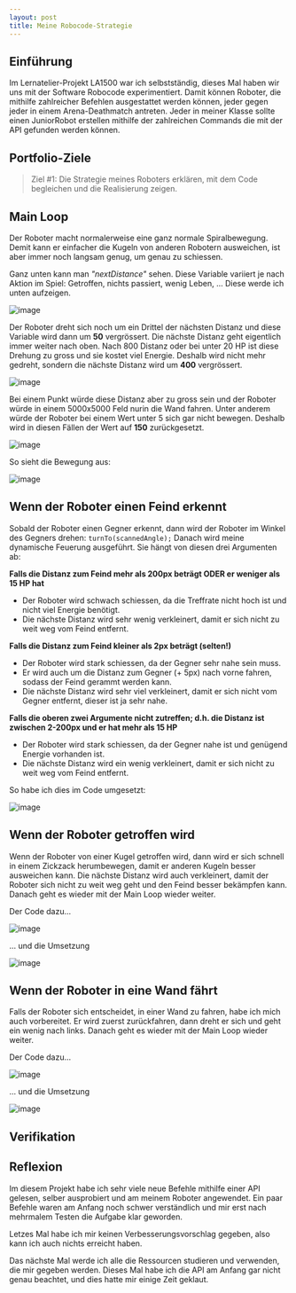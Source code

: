 ```yaml
---
layout: post
title: Meine Robocode-Strategie
---
```


## Einführung
Im Lernatelier-Projekt LA1500 war ich selbstständig, dieses Mal haben wir uns mit der Software Robocode experimentiert. Damit können Roboter, die mithilfe zahlreicher Befehlen ausgestattet werden können, jeder gegen jeder in einem Arena-Deathmatch antreten. Jeder in meiner Klasse sollte einen JuniorRobot erstellen mithilfe der zahlreichen Commands die mit der API gefunden werden können.

## Portfolio-Ziele

> Ziel #1: Die Strategie meines Roboters erklären, mit dem Code begleichen und die Realisierung zeigen.


## Main Loop

Der Roboter macht normalerweise eine ganz normale Spiralbewegung. Demit kann er einfacher die Kugeln von anderen Robotern ausweichen, ist aber immer noch langsam genug, um genau zu schiessen.

Ganz unten kann man *"nextDistance"* sehen. Diese Variable variiert je nach Aktion im Spiel: Getroffen, nichts passiert, wenig Leben, ...
Diese werde ich unten aufzeigen.

![image](https://user-images.githubusercontent.com/88773517/150995440-e411751b-9032-4648-8b49-8d581b492492.png)


Der Roboter dreht sich noch um ein Drittel der nächsten Distanz und diese Variable wird dann um **50** vergrössert. Die nächste Distanz geht eigentlich immer weiter nach oben. Nach 800 Distanz oder bei unter 20 HP ist diese Drehung zu gross und sie kostet viel Energie. Deshalb wird nicht mehr gedreht, sondern die nächste Distanz wird um **400** vergrössert. 

![image](https://user-images.githubusercontent.com/88773517/150996144-19359f91-c926-4a6f-9780-2934fde3c159.png)


Bei einem Punkt würde diese Distanz aber zu gross sein und der Roboter würde in einem 5000x5000 Feld nurin die Wand fahren. Unter anderem würde der Roboter bei einem Wert unter 5 sich gar nicht bewegen. Deshalb wird in diesen Fällen der Wert auf **150** zurückgesetzt.

![image](https://user-images.githubusercontent.com/88773517/150999027-409708ff-6b38-4f17-b0d5-62cf356d060b.png)


So sieht die Bewegung aus: 

![image](https://cdn.discordapp.com/attachments/763423693179060255/935545426323570729/spiral.gif)


## Wenn der Roboter einen Feind erkennt

Sobald der Roboter einen Gegner erkennt, dann wird der Roboter im Winkel des Gegners drehen: `turnTo(scannedAngle);`
Danach wird meine dynamische Feuerung ausgeführt. Sie hängt von diesen drei Argumenten ab:

__Falls die Distanz zum Feind mehr als 200px beträgt ODER er weniger als 15 HP hat__
- Der Roboter wird schwach schiessen, da die Treffrate nicht hoch ist und nicht viel Energie benötigt.
- Die nächste Distanz wird sehr wenig verkleinert, damit er sich nicht zu weit weg vom Feind entfernt.

__Falls die Distanz zum Feind kleiner als 2px beträgt (selten!)__
- Der Roboter wird stark schiessen, da der Gegner sehr nahe sein muss.
- Er wird auch um die Distanz zum Gegner (+ 5px) nach vorne fahren, sodass der Feind gerammt werden kann.
- Die nächste Distanz wird sehr viel verkleinert, damit er sich nicht vom Gegner entfernt, dieser ist ja sehr nahe.

__Falls die oberen zwei Argumente nicht zutreffen; d.h. die Distanz ist zwischen 2-200px und er hat mehr als 15 HP__
- Der Roboter wird stark schiessen, da der Gegner nahe ist und genügend Energie vorhanden ist.
- Die nächste Distanz wird ein wenig verkleinert, damit er sich nicht zu weit weg vom Feind entfernt.

So habe ich dies im Code umgesetzt:

![image](https://user-images.githubusercontent.com/88773517/150997220-881114eb-4099-4d70-a2eb-936ecf4b19ab.png)


## Wenn der Roboter getroffen wird

Wenn der Roboter von einer Kugel getroffen wird, dann wird er sich schnell in einem Zickzack herumbewegen, damit er anderen Kugeln besser ausweichen kann. Die nächste Distanz wird auch verkleinert, damit der Roboter sich nicht zu weit weg geht und den Feind besser bekämpfen kann. Danach geht es wieder mit der Main Loop wieder weiter.

Der Code dazu...

![image](https://user-images.githubusercontent.com/88773517/150997360-eaf88cbd-0896-4c8a-8171-cc2c82d24664.png)


... und die Umsetzung

![image](https://cdn.discordapp.com/attachments/763423693179060255/935552150271041656/zickzack.gif)


## Wenn der Roboter in eine Wand fährt 

Falls der Roboter sich entscheidet, in einer Wand zu fahren, habe ich mich auch vorbereitet. Er wird zuerst zurückfahren, dann dreht er sich und geht ein wenig nach links. Danach geht es wieder mit der Main Loop wieder weiter.

Der Code dazu...

![image](https://user-images.githubusercontent.com/88773517/150997550-957790c6-a1d6-432b-8a96-11d071530c2e.png)


... und die Umsetzung

![image](https://cdn.discordapp.com/attachments/763423693179060255/935552924757671986/wand.gif)



## Verifikation





## Reflexion
Im diesem Projekt habe ich sehr viele neue Befehle mithilfe einer API gelesen, selber ausprobiert und am meinem Roboter angewendet. Ein paar Befehle waren am Anfang noch schwer verständlich und mir erst nach mehrmalem Testen die Aufgabe klar geworden.

Letzes Mal habe ich mir keinen Verbesserungsvorschlag gegeben, also kann ich auch nichts erreicht haben.

Das nächste Mal werde ich alle die Ressourcen studieren und verwenden, die mir gegeben werden. Dieses Mal habe ich die API am Anfang gar nicht genau beachtet, und dies hatte mir einige Zeit geklaut.
